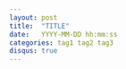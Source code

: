 ```yaml
---
layout: post
title:  "TITLE"
date:   YYYY-MM-DD hh:mm:ss
categories: tag1 tag2 tag3
disqus: true
---
```

